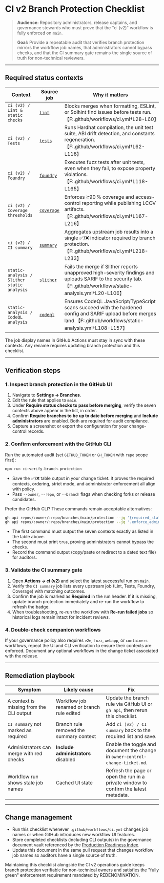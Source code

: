 # CI v2 Branch Protection Checklist

> **Audience:** Repository administrators, release captains, and governance stewards who must prove that the "ci (v2)" workflow is fully enforced on `main`.
>
> **Goal:** Provide a repeatable audit that verifies branch protection mirrors the workflow job names, that administrators cannot bypass checks, and that the CI summary gate remains the single source of truth for non-technical reviewers.

---

## Required status contexts

| Context | Source job | Why it matters |
| --- | --- | --- |
| `ci (v2) / Lint & static checks` | [`lint`](../.github/workflows/ci.yml) | Blocks merges when formatting, ESLint, or Solhint find issues before tests run.【F:.github/workflows/ci.yml†L28-L60】 |
| `ci (v2) / Tests` | [`tests`](../.github/workflows/ci.yml) | Runs Hardhat compilation, the unit test suite, ABI drift detection, and constants regeneration.【F:.github/workflows/ci.yml†L62-L116】 |
| `ci (v2) / Foundry` | [`foundry`](../.github/workflows/ci.yml) | Executes fuzz tests after unit tests, even when they fail, to expose property violations.【F:.github/workflows/ci.yml†L118-L165】 |
| `ci (v2) / Coverage thresholds` | [`coverage`](../.github/workflows/ci.yml) | Enforces ≥90 % coverage and access-control reporting while publishing LCOV artifacts.【F:.github/workflows/ci.yml†L167-L216】 |
| `ci (v2) / CI summary` | [`summary`](../.github/workflows/ci.yml) | Aggregates upstream job results into a single ✅/❌ indicator required by branch protection.【F:.github/workflows/ci.yml†L218-L233】 |
| `static-analysis / Slither static analysis` | [`slither`](../.github/workflows/static-analysis.yml) | Fails the merge if Slither reports unapproved high-severity findings and uploads SARIF to the security tab.【F:.github/workflows/static-analysis.yml†L20-L106】 |
| `static-analysis / CodeQL analysis` | [`codeql`](../.github/workflows/static-analysis.yml) | Ensures CodeQL JavaScript/TypeScript scans succeed with the hardened config and SARIF upload before merges land.【F:.github/workflows/static-analysis.yml†L108-L157】 |

The job display names in GitHub Actions must stay in sync with these contexts. Any rename requires updating branch protection and this checklist.

---

## Verification steps

### 1. Inspect branch protection in the GitHub UI

1. Navigate to **Settings → Branches**.
2. Edit the rule that applies to `main`.
3. Under **Require status checks to pass before merging**, verify the seven contexts above appear in the list, in order.
4. Confirm **Require branches to be up to date before merging** and **Include administrators** are enabled. Both are required for audit compliance.
5. Capture a screenshot or export the configuration for your change-control records.

### 2. Confirm enforcement with the GitHub CLI

Run the automated audit (set `GITHUB_TOKEN` or `GH_TOKEN` with `repo` scope first):

```bash
npm run ci:verify-branch-protection
```

- Save the ✅/❌ table output in your change ticket. It proves the required contexts, ordering, strict mode, and administrator enforcement all align with policy.
- Pass `--owner`, `--repo`, or `--branch` flags when checking forks or release candidates.

Prefer the GitHub CLI? These commands remain acceptable alternatives:

```bash
gh api repos/:owner/:repo/branches/main/protection --jq '{required_status_checks: .required_status_checks.contexts}'
gh api repos/:owner/:repo/branches/main/protection --jq '.enforce_admins.enabled'
```

- The first command must output the seven contexts exactly as listed in the table above.
- The second must print `true`, proving administrators cannot bypass the checks.
- Record the command output (copy/paste or redirect to a dated text file) for auditors.

### 3. Validate the CI summary gate

1. Open **Actions → ci (v2)** and select the latest successful run on `main`.
2. Verify the `CI summary` job lists every upstream job (Lint, Tests, Foundry, Coverage) with matching outcomes.
3. Confirm the job is marked as **Required** in the run header. If it is missing, update branch protection immediately and re-run the workflow to refresh the badge.
4. When troubleshooting, re-run the workflow with **Re-run failed jobs** so historical logs remain intact for incident reviews.

### 4. Double-check companion workflows

If your governance policy also requires `e2e`, `fuzz`, `webapp`, or `containers` workflows, repeat the UI and CLI verification to ensure their contexts are enforced. Document any optional workflows in the change ticket associated with the release.

---

## Remediation playbook

| Symptom | Likely cause | Fix |
| --- | --- | --- |
| A context is missing from the CLI output | Workflow job renamed or branch rule edited | Update the branch rule via GitHub UI or `gh api`, then rerun this checklist. |
| `CI summary` not marked as required | Branch rule removed the summary context | Add `ci (v2) / CI summary` back to the required list and save. |
| Administrators can merge with red checks | **Include administrators** disabled | Enable the toggle and document the change in `owner-control-change-ticket.md`. |
| Workflow run shows stale job names | Cached UI state | Refresh the page or open the run in a private window to confirm the latest metadata. |

---

## Change management

- Run this checklist whenever `.github/workflows/ci.yml` changes job names or when GitHub introduces new workflow UI features.
- Store completed checklists (including CLI outputs) in the governance document vault referenced by the [Production Readiness Index](production/deployment-readiness-index.md).
- Update this document in the same pull request that changes workflow job names so auditors have a single source of truth.

Maintaining this checklist alongside the CI v2 operations guide keeps branch protection verifiable for non-technical owners and satisfies the "fully green" enforcement requirement mandated by REDENOMINATION.
